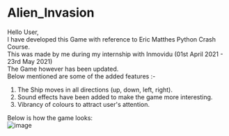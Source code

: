 # Alien_Invasion

Hello User,<br>
I have developed this Game with reference to Eric Matthes Python Crash Course.<br>
This was made by me during my internship with Inmovidu (01st April 2021 - 23rd May 2021)<br>
The Game however has been updated.<br>
Below mentioned are some of the added features :- <br>
1. The Ship moves in all directions (up, down, left, right).<br>
2. Sound effects have been added to make the game more interesting.<br>
3. Vibrancy of colours to attract user's attention. <br>

Below is how the game looks: <br>
![image](https://user-images.githubusercontent.com/71587244/117607892-90e53900-b17a-11eb-804e-a4cb2cefb86a.png)


